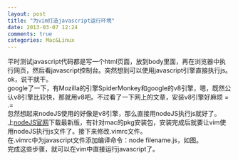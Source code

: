 ```yaml
---
layout: post
title: "为vim打造javascript运行环境"
date: 2013-03-07 12:24
comments: true
categories: Mac&Linux
---
```


平时测试javascript代码都是写一个html页面，放到body里面，再在浏览器中执行网页，然后看javascript控制台。突然想到可以使用javascript引擎直接执行js。ok，说干就干。  
google了一下，有Mozilla的引擎SpiderMonkey和google的v8引擎，嗯，既然公认v8引擎比较快，那就用v8吧。不过看了一下网上的文章，安装v8引擎好麻烦 = .=  
忽然想起来nodeJS使用的好像是v8引擎，那么直接用nodeJS执行js就好了。  
上[nodeJS官网](http://nodejs.org)下载最新版，有针对mac的pkg安装包，安装完成后就要让vim使用nodeJS执行js文件了。接下来修改.vimrc文件。  
在.vimrc中为javascript文件添加编译命令：node filename.js，如图。  
完成这些步骤，就可以在vim中直接运行javascript了。